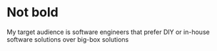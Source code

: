 # Not bold
My target audience is software engineers that prefer DIY or in-house software solutions over big-box solutions